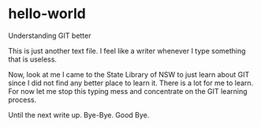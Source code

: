 # hello-world
Understanding GIT better

This is just another text file. I feel like a writer whenever I type something that is useless.

Now, look at me I came to the State Library of NSW to just learn about GIT since I did not find any better place to learn it. There is a lot for me to learn. For now let me stop this typing mess and concentrate on the GIT learning process.

Until the next write up. Bye-Bye. Good Bye.
